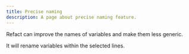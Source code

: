 ```yaml
---
title: Precise naming
description: A page about precise naming feature.
---
```


Refact can improve the names of variables and make them less generic.

It will rename variables within the selected lines.